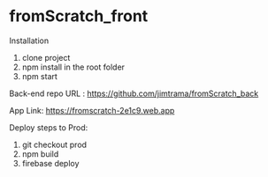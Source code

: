 # fromScratch_front


Installation 
1. clone project
2. npm install in the root folder
3. npm start

Back-end repo URL : https://github.com/jimtrama/fromScratch_back

App Link: https://fromscratch-2e1c9.web.app



Deploy steps to Prod:
1. git checkout prod 
2. npm build 
3. firebase deploy 
